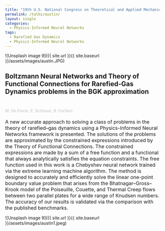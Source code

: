 ```yaml
---
title: "19th U.S. National Congress on Theoretical and Applied Mechanics (USNC/TAM 2022)"
permalink: /talks/austin/
layout: single
categories:
  - Physics-Informed Neural Networks
tags:
  - Rarefied Gas Dynamics
  - Physics-Informed Neural Networks
---
```




![Unsplash image 9]({{ site.url }}{{ site.baseurl }}/assets/images/austin.JPG)

<h2>
Boltzmann Neural Networks and Theory of Functional Connections for Rarefied-Gas Dynamics problems in the BGK approximation
<font size="2">
<p><br></p>
<p><span style="color: rgb(209, 213, 216);">M. De Florio, E. Schiassi, R. Furfaro </span></p>
</font>
</h2>

<font size="3">
A new accurate approach to solving a class of problems in the theory of rarefied–gas dynamics using a Physics-Informed Neural Networks framework is presented. The solutions of the problems are approximated by the constrained expressions introduced by the Theory of Functional Connections. The constrained expressions are made by a sum of a free function and a functional that always analytically satisfies the equation constraints. The free function used in this work is a Chebyshev neural network trained via the extreme learning machine algorithm. The method is designed to accurately and efficiently solve the linear one-point boundary value problem that arises from the Bhatnagar–Gross–Krook model of the Poiseuille, Couette, and Thermal Creep flows between two parallel plates for a wide range of Knudsen numbers. The accuracy of our results is validated via the comparison with the published benchmarks.
</font>

![Unsplash image 9]({{ site.url }}{{ site.baseurl }}/assets/images/austin1.jpeg)
